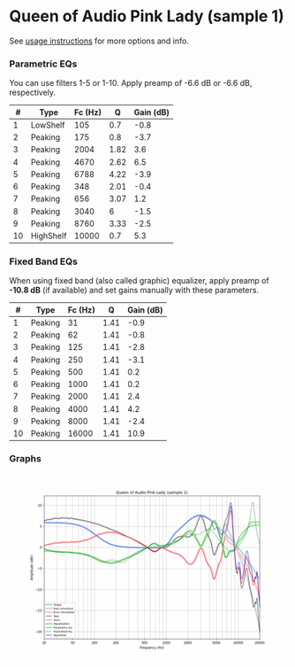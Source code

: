 # Queen of Audio Pink Lady (sample 1)
See [usage instructions](https://github.com/jaakkopasanen/AutoEq#usage) for more options and info.

### Parametric EQs
You can use filters 1-5 or 1-10. Apply preamp of -6.6 dB or -6.6 dB, respectively.

|   # | Type      |   Fc (Hz) |    Q |   Gain (dB) |
|-----|-----------|-----------|------|-------------|
|   1 | LowShelf  |       105 | 0.7  |        -0.8 |
|   2 | Peaking   |       175 | 0.8  |        -3.7 |
|   3 | Peaking   |      2004 | 1.82 |         3.6 |
|   4 | Peaking   |      4670 | 2.62 |         6.5 |
|   5 | Peaking   |      6788 | 4.22 |        -3.9 |
|   6 | Peaking   |       348 | 2.01 |        -0.4 |
|   7 | Peaking   |       656 | 3.07 |         1.2 |
|   8 | Peaking   |      3040 | 6    |        -1.5 |
|   9 | Peaking   |      8760 | 3.33 |        -2.5 |
|  10 | HighShelf |     10000 | 0.7  |         5.3 |

### Fixed Band EQs
When using fixed band (also called graphic) equalizer, apply preamp of **-10.8 dB** (if available) and set gains manually with these parameters.

|   # | Type    |   Fc (Hz) |    Q |   Gain (dB) |
|-----|---------|-----------|------|-------------|
|   1 | Peaking |        31 | 1.41 |        -0.9 |
|   2 | Peaking |        62 | 1.41 |        -0.8 |
|   3 | Peaking |       125 | 1.41 |        -2.8 |
|   4 | Peaking |       250 | 1.41 |        -3.1 |
|   5 | Peaking |       500 | 1.41 |         0.2 |
|   6 | Peaking |      1000 | 1.41 |         0.2 |
|   7 | Peaking |      2000 | 1.41 |         2.4 |
|   8 | Peaking |      4000 | 1.41 |         4.2 |
|   9 | Peaking |      8000 | 1.41 |        -2.4 |
|  10 | Peaking |     16000 | 1.41 |        10.9 |

### Graphs
![](./Queen%20of%20Audio%20Pink%20Lady%20(sample%201).png)
